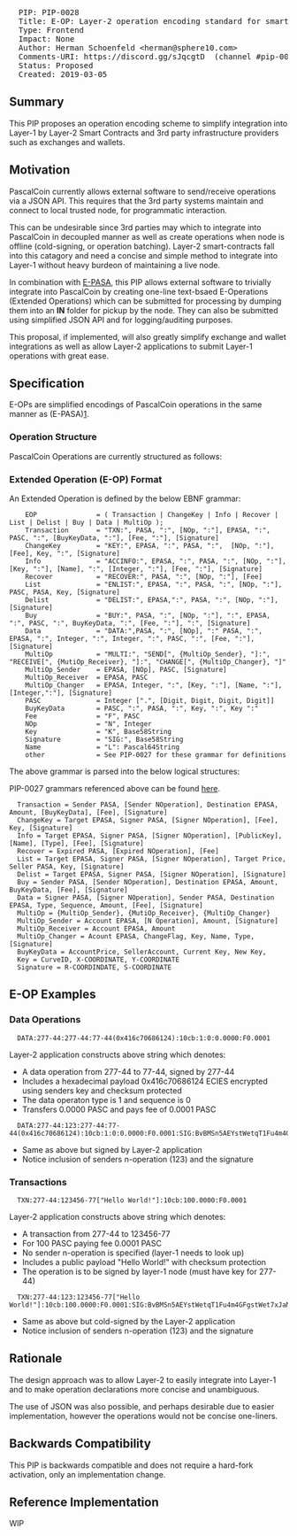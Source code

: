 <pre>
  PIP: PIP-0028
  Title: E-OP: Layer-2 operation encoding standard for smart-contracts
  Type: Frontend
  Impact: None
  Author: Herman Schoenfeld &lt;herman@sphere10.com&gt;
  Comments-URI: https://discord.gg/sJqcgtD  (channel #pip-0028)
  Status: Proposed
  Created: 2019-03-05
</pre>

## Summary

This PIP proposes an operation encoding scheme to simplify integration into Layer-1 by Layer-2 Smart Contracts and 3rd party infrastructure providers such as exchanges and wallets.

## Motivation

PascalCoin currently allows external software to send/receive operations via a JSON API. This requires that the 3rd party systems maintain and connect to local trusted node, for programmatic interaction.

This can be undesirable since 3rd parties may which to integrate into PascalCoin in decoupled manner as well as create operations when node is offline (cold-signing, or operation batching). Layer-2 smart-contracts fall into this catagory and need a concise and simple method to integrate into Layer-1 without heavy burdeon of maintaining a live node.

In combination with [E-PASA][1], this PIP allows external software to trivially integrate into PascalCoin by creating one-line text-bsaed E-Operations (Extended Operations) which can be submitted for processing by dumping them into an **IN** folder for pickup by the node. They can also be submitted using simplified JSON API and for logging/auditing purposes.

This proposal, if implemented, will also greatly simplify exchange and wallet integrations as well as allow Layer-2 applications to submit Layer-1 operations with great ease.

## Specification

E-OPs are simplified encodings of PascalCoin operations in the same manner as (E-PASA)[1].

### Operation Structure

PascalCoin Operations are currently structured as follows:

### Extended Operation (E-OP) Format

An Extended Operation is defined by the below EBNF grammar:

```
    EOP               = ( Transaction | ChangeKey | Info | Recover | List | Delist | Buy | Data | MultiOp );    
    Transaction       = "TXN:", PASA, ":", [NOp, ":"], EPASA, ":", PASC, ":", [BuyKeyData, ":"], [Fee, ":"], [Signature] 
    ChangeKey         = "KEY:", EPASA, ":", PASA, ":",  [NOp, ":"], [Fee], Key, ":", [Signature]
    Info              = "ACCINFO:", EPASA, ":", PASA, ":", [NOp, ":"], [Key, ":"], [Name], ":", [Integer, ":"], [Fee, ":"], [Signature]  
    Recover           = "RECOVER:", PASA, ":", [NOp, ":"], [Fee] 
    List              = "ENLIST:", EPASA, ":", PASA, ":", [NOp, ":"], PASC, PASA, Key, [Signature]
    Delist            = "DELIST:", EPASA,":", PASA, ":", [NOp, ":"], [Signature]
    Buy               = "BUY:", PASA, ":", [NOp, ":"], ":", EPASA, ":", PASC, ":", BuyKeyData, ":", [Fee, ":"], ":", [Signature]
    Data              = "DATA:",PASA, ":", [NOp], ":" PASA, ":", EPASA, ":", Integer, ":", Integer, ":", PASC, ":", [Fee, ":"], [Signature]
    MultiOp           = "MULTI:", "SEND[", {MultiOp_Sender}, "]:", "RECEIVE[", {MutiOp_Receiver}, "]:", "CHANGE[", {MultiOp_Changer}, "]"
    MultiOp_Sender    = EPASA, [NOp], PASC, [Signature]
    MultiOp_Receiver  = EPASA, PASC
    MultiOp_Changer   = EPASA, Integer, ":", [Key, ":"], [Name, ":"], [Integer,":"], [Signature]
    PASC              = Integer [".", [Digit, Digit, Digit, Digit]]
    BuyKeyData        = PASC, ":", PASA, ":", Key, ":", Key ":"
    Fee               = "F", PASC
    NOp               = "N", Integer
    Key               = "K", Base58String
    Signature         = "SIG:", Base58String
    Name              = "L": Pascal64String
    other             = See PIP-0027 for these grammar for definitions
```

The above grammar is parsed into the below logical structures:

PIP-0027 grammars referenced above can be found [here](https://github.com/PascalCoin/PascalCoin/blob/master/PIP/PIP-0027.md#extended-pasa-format-e-pasa).

```
  Transaction = Sender PASA, [Sender NOperation], Destination EPASA, Amount, [BuyKeyData], [Fee], [Signature] 
  ChangeKey = Target EPASA, Signer PASA, [Signer NOperation], [Fee], Key, [Signature]
  Info = Target EPASA, Signer PASA, [Signer NOperation], [PublicKey], [Name], [Type], [Fee], [Signature]
  Recover = Expired PASA, [Expired NOperation], [Fee] 
  List = Target EPASA, Signer PASA, [Signer NOperation], Target Price, Seller PASA, Key, [Signature]
  Delist = Target EPASA, Signer PASA, [Signer NOperation], [Signature]
  Buy = Sender PASA, [Sender NOperation], Destination EPASA, Amount, BuyKeyData, [Fee], [Signature]
  Data = Signer PASA, [Signer NOperation], Sender PASA, Destination EPASA, Type, Sequence, Amount, [Fee], [Signature]
  MultiOp = {MultiOp_Sender}, {MutiOp_Receiver}, {MultiOp_Changer}
  MultiOp_Sender = Account EPASA, [N Operation], Amount, [Signature]
  MultiOp_Receiver = Account EPASA, Amount
  MultiOp_Changer = Acount EPASA, ChangeFlag, Key, Name, Type, [Signature]
  BuyKeyData = AccountPrice, SellerAccount, Current Key, New Key,  
  Key = CurveID, X-COORDINATE, Y-COORDINATE
  Signature = R-COORDINDATE, S-COORDINATE

```  
 
## E-OP Examples

### Data Operations 

```
  DATA:277-44:277-44:77-44(0x416c70686124):10cb:1:0:0.0000:F0.0001
```

Layer-2 application constructs above string which denotes:
- A data operation from 277-44 to 77-44, signed by 277-44
- Includes a hexadecimal payload 0x416c70686124 ECIES encrypted using senders key and checksum protected
- The data operaton type is 1 and sequence is 0
- Transfers 0.0000 PASC and pays fee of 0.0001 PASC

```
  DATA:277-44:123:277-44:77-44(0x416c70686124):10cb:1:0:0.0000:F0.0001:SIG:BvBMSn5AEYstWetqT1Fu4m4GFgstWet7xJaNVN21BvstWestWetqTFn5Au4m4GFg7xJaNVN2
```
- Same as above but signed by Layer-2 application
- Notice inclusion of senders n-operation (123) and the signature


### Transactions 

```
  TXN:277-44:123456-77["Hello World!"]:10cb:100.0000:F0.0001
```

Layer-2 application constructs above string which denotes:
- A transaction from 277-44 to 123456-77 
- For 100 PASC paying fee 0.0001 PASC
- No sender n-operation is specified (layer-1 needs to look up)
- Includes a public payload "Hello World!" with checksum protection
- The operation is to be signed by layer-1 node (must have key for 277-44)


```
  TXN:277-44:123:123456-77["Hello World!"]:10cb:100.0000:F0.0001:SIG:BvBMSn5AEYstWetqT1Fu4m4GFgstWet7xJaNVN21BvstWestWetqTFn5Au4m4GFg7xJaNVN2
```

- Same as above but cold-signed by the Layer-2 application
- Notice inclusion of senders n-operation (123) and the signature


## Rationale

The design approach was to allow Layer-2 to easily integrate into Layer-1 and to make operation declarations more concise and unambiguous.

The use of JSON was also possible, and perhaps desirable due to easier implementation, however the operations would not be concise one-liners.

## Backwards Compatibility

This PIP is backwards compatible and does not require a hard-fork activation, only an implementation change.
 
## Reference Implementation

WIP


[1]: https://github.com/PascalCoin/PascalCoin/blob/master/PIP/PIP-0027.md

